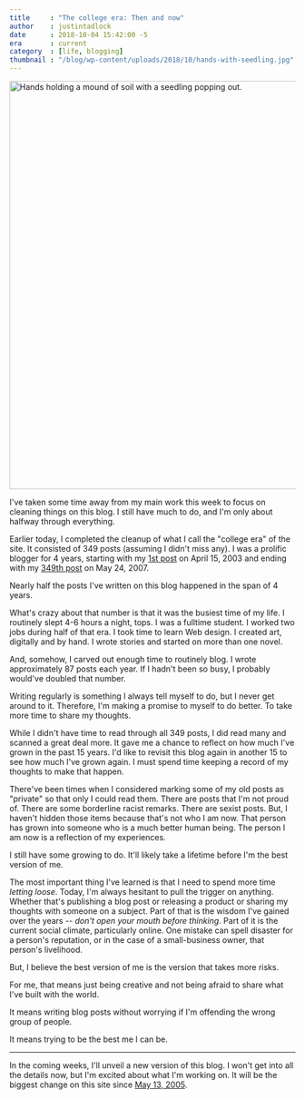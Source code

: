 ```yaml
---
title     : "The college era: Then and now"
author    : justintadlock
date      : 2018-10-04 15:42:00 -5
era       : current
category  : [life, blogging]
thumbnail : "/blog/wp-content/uploads/2018/10/hands-with-seedling.jpg"
---
```


<img src="http://justintadlock.com/blog/wp-content/uploads/2018/10/hands-with-seedling.jpg" alt="Hands holding a mound of soil with a seedling popping out." width="1280" height="720" class="alignwide size-full wp-image-7431" />

I've taken some time away from my main work this week to focus on cleaning things on this blog.  I still have much to do, and I'm only about halfway through everything.

Earlier today, I completed the cleanup of what I call the "college era" of the site.  It consisted of 349 posts (assuming I didn't miss any).  I was a prolific blogger for 4 years, starting with my [1st post](/archives/2003/04/15/welcome-to-my-site) on April 15, 2003 and ending with my [349th post](/archives/2007/05/24/i-robot) on May 24, 2007.

Nearly half the posts I've written on this blog happened in the span of 4 years.

What's crazy about that number is that it was the busiest time of my life.  I routinely slept 4-6 hours a night, tops.  I was a fulltime student.  I worked two jobs during half of that era.  I took time to learn Web design.  I created art, digitally and by hand.  I wrote stories and started on more than one novel.

And, somehow, I carved out enough time to routinely blog.  I wrote approximately 87 posts each year.  If I hadn't been so busy, I probably would've doubled that number.

Writing regularly is something I always tell myself to do, but I never get around to it.  Therefore, I'm making a promise to myself to do better.  To take more time to share my thoughts.

While I didn't have time to read through all 349 posts, I did read many and scanned a great deal more.  It gave me a chance to reflect on how much I've grown in the past 15 years.  I'd like to revisit this blog again in another 15 to see how much I've grown again.  I must spend time keeping a record of my thoughts to make that happen.

There've been times when I considered marking some of my old posts as "private" so that only I could read them.  There are posts that I'm not proud of.  There are some borderline racist remarks.  There are sexist posts.  But, I haven't hidden those items because that's not who I am now.  That person has grown into someone who is a much better human being.  The person I am now is a reflection of my experiences.

I still have some growing to do.  It'll likely take a lifetime before I'm the best version of me.

The most important thing I've learned is that I need to spend more time _letting loose_.  Today, I'm always hesitant to pull the trigger on anything.  Whether that's publishing a blog post or releasing a product or sharing my thoughts with someone on a subject.  Part of that is the wisdom I've gained over the years -- _don't open your mouth before thinking_.  Part of it is the current social climate, particularly online.  One mistake can spell disaster for a person's reputation, or in the case of a small-business owner, that person's livelihood.

But, I believe the best version of me is the version that takes more risks.

For me, that means just being creative and not being afraid to share what I've built with the world.

It means writing blog posts without worrying if I'm offending the wrong group of people.

It means trying to be the best me I can be.

------

In the coming weeks, I'll unveil a new version of this blog.  I won't get into all the details now, but I'm excited about what I'm working on.  It will be the biggest change on this site since [May 13, 2005](/archives/2005/05/13/still-finding-style).
